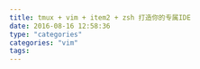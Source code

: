 ```yaml
---
title: tmux + vim + item2 + zsh 打造你的专属IDE
date: 2016-08-16 12:58:36
type: "categories"
categories: "vim"
tags:
---
```



 

